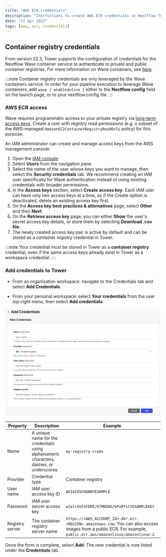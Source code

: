 ```yaml
---
title: "AWS ECR credentials"
description: "Instructions to create AWS ECR credentials in Nextflow Tower."
date: "21 Apr 2023"
tags: [aws, ecr, credentials]
---
```


## Container registry credentials

From version 22.3, Tower supports the configuration of credentials for the Nextflow Wave container service to authenticate to private and public container registries. For more information on Wave containers, see [here](https://www.nextflow.io/docs/latest/wave.html).

:::note
Container registry credentials are only leveraged by the Wave containers service. In order for your pipeline execution to leverage Wave containers, add `wave { enabled=true }` either to the **Nextflow config** field on the launch page, or to your nextflow.config file.
:::

### AWS ECR access

Wave requires programmatic access to your private registry via [long-term access keys](https://docs.aws.amazon.com/general/latest/gr/aws-sec-cred-types.html#create-long-term-access-keys). Create a user with registry read permissions (e.g. a subset of the AWS-managed `AmazonEC2ContainerRegistryReadOnly` policy) for this purpose.

An IAM administrator can create and manage access keys from the AWS management console:

1. Open the [IAM console](https://console.aws.amazon.com/iam/).
2. Select **Users** from the navigation pane.
3. Select the name of the user whose keys you want to manage, then select the **Security credentials** tab. We recommend creating an IAM user specifically for Wave authentication instead of using existing credentials with broader permissions.
4. In the **Access keys** section, select **Create access key**. Each IAM user can have only two access keys at a time, so if the Create option is deactivated, delete an existing access key first.
5. On the **Access key best practices & alternatives** page, select **Other** and then **Next**.
6. On the **Retrieve access key** page, you can either **Show** the user's secret access key details, or store them by selecting **Download .csv file**.
7. The newly created access key pair is active by default and can be stored as a container registry credential in Tower.

:::note
Your credential must be stored in Tower as a **container registry** credential, even if the same access keys already exist in Tower as a workspace credential.
:::

### Add credentials to Tower

- From an organization workspace: navigate to the Credentials tab and select **Add Credentials**.

- From your personal workspace: select **Your credentials** from the user top-right menu, then select **Add credentials**.

![](./_images/container_registry_credentials_blank.png)

| Property        | Description                                                                             | Example                                                                                                                                                           |
| --------------- | --------------------------------------------------------------------------------------- | ----------------------------------------------------------------------------------------------------------------------------------------------------------------- |
| Name            | A unique name for the credentials using alphanumeric characters, dashes, or underscores | `my-registry-creds`                                                                                                                                               |
| Provider        | Credential type                                                                         | Container registry                                                                                                                                                |
| User name       | IAM user access key ID                                                                  | `AKIAIOSFODNN7EXAMPLE`                                                                                                                                            |
| Password        | IAM user secret access key                                                              | `wJalrXUtnFEMI/K7MDENG/bPxRfiCYEXAMPLEKEY`                                                                                                                        |
| Registry server | The container registry server name                                                      | `https://<AWS_ACCOUNT_ID>.dkr.ecr.<REGION>.amazonaws.com`. You can also access images from a public ECR. For example, `public.ecr.aws/amazonlinux/amazonlinux:2`. |

Once the form is complete, select **Add**. The new credential is now listed under the **Credentials** tab.

